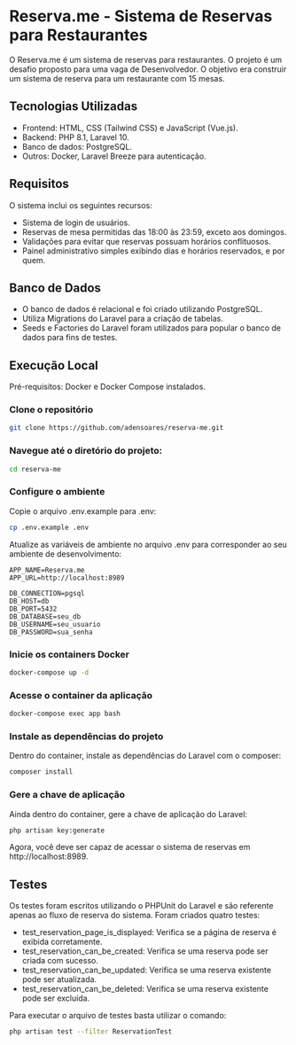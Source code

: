 # Reserva.me - Sistema de Reservas para Restaurantes

O Reserva.me é um sistema de reservas para restaurantes. O projeto é um desafio proposto para uma vaga de Desenvolvedor. O objetivo era construir um sistema de reserva para um restaurante com 15 mesas.

## Tecnologias Utilizadas

-   Frontend: HTML, CSS (Tailwind CSS) e JavaScript (Vue.js).
-   Backend: PHP 8.1, Laravel 10.
-   Banco de dados: PostgreSQL.
-   Outros: Docker, Laravel Breeze para autenticação.

## Requisitos

O sistema inclui os seguintes recursos:

-   Sistema de login de usuários.
-   Reservas de mesa permitidas das 18:00 às 23:59, exceto aos domingos.
-   Validações para evitar que reservas possuam horários conflituosos.
-   Painel administrativo simples exibindo dias e horários reservados, e por quem.

## Banco de Dados

-   O banco de dados é relacional e foi criado utilizando PostgreSQL.
-   Utiliza Migrations do Laravel para a criação de tabelas.
-   Seeds e Factories do Laravel foram utilizados para popular o banco de dados para fins de testes.

## Execução Local

Pré-requisitos: Docker e Docker Compose instalados.

### Clone o repositório

```sh
git clone https://github.com/adensoares/reserva-me.git
```

### Navegue até o diretório do projeto:

```sh
cd reserva-me
```

### Configure o ambiente

Copie o arquivo .env.example para .env:

```sh
cp .env.example .env
```

Atualize as variáveis de ambiente no arquivo .env para corresponder ao seu ambiente de desenvolvimento:

```dosini
APP_NAME=Reserva.me
APP_URL=http://localhost:8989

DB_CONNECTION=pgsql
DB_HOST=db
DB_PORT=5432
DB_DATABASE=seu_db
DB_USERNAME=seu_usuario
DB_PASSWORD=sua_senha
```

### Inicie os containers Docker

```sh
docker-compose up -d
```

### Acesse o container da aplicação

```sh
docker-compose exec app bash
```

### Instale as dependências do projeto

Dentro do container, instale as dependências do Laravel com o composer:

```sh
composer install
```

### Gere a chave de aplicação

Ainda dentro do container, gere a chave de aplicação do Laravel:

```sh
php artisan key:generate
```

Agora, você deve ser capaz de acessar o sistema de reservas em http://localhost:8989.

## Testes

Os testes foram escritos utilizando o PHPUnit do Laravel e são referente apenas ao fluxo de reserva do sistema. Foram criados quatro testes:

-   test_reservation_page_is_displayed: Verifica se a página de reserva é exibida corretamente.
-   test_reservation_can_be_created: Verifica se uma reserva pode ser criada com sucesso.
-   test_reservation_can_be_updated: Verifica se uma reserva existente pode ser atualizada.
-   test_reservation_can_be_deleted: Verifica se uma reserva existente pode ser excluída.

Para executar o arquivo de testes basta utilizar o comando:

```sh
php artisan test --filter ReservationTest
```
